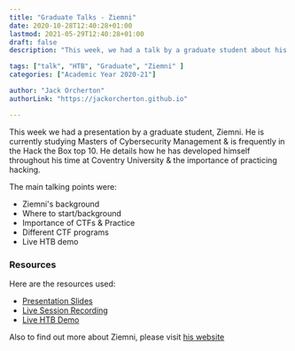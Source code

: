 ```yaml
---
title: "Graduate Talks - Ziemni"
date: 2020-10-28T12:40:28+01:00
lastmod: 2021-05-29T12:40:28+01:00
draft: false
description: "This week, we had a talk by a graduate student about his experiences and the importance of practise and CTF competitions. "

tags: ["talk", "HTB", "Graduate", "Ziemni" ]
categories: ["Academic Year 2020-21"]

author: "Jack Orcherton" 
authorLink: "https://jackorcherton.github.io"

---
```


This week we had a presentation by a graduate student, Ziemni. He is currently studying Masters of Cybersecurity Management & is frequently in the Hack the Box top 10. He details how he has developed himself throughout his time at Coventry University & the importance of practicing hacking.

The main talking points were:

- Ziemni's background
- Where to start/background
- Importance of CTFs & Practice
- Different CTF programs
- Live HTB demo

### Resources
Here are the resources used:

- [Presentation Slides](ziemni.pdf)
- [Live Session Recording](https://www.twitch.tv/videos/785147513) 
- [Live HTB Demo](https://www.twitch.tv/videos/785274676) 

Also to find out more about Ziemni, please visit [his website](https://ziemni.com)

